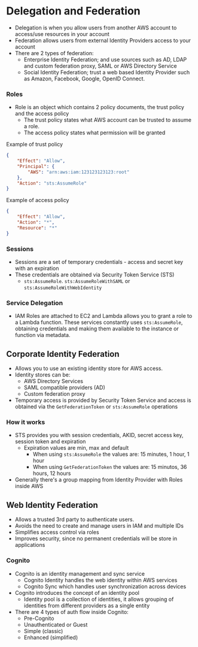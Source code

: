 # Delegation and Federation

* Delegation is when you allow users from another AWS account to access/use resources in your account
* Federation allows users from external Identity Providers access to your account
* There are 2 types of federation:  
    * Enterprise Identity Federation; and use sources such as AD, LDAP and custom federation proxy, SAML or AWS Directory Service
    * Social Identity Federation; trust a web based Identity Provider such as Amazon, Facebook, Google, OpenID Connect.

### Roles

* Role is an object which contains 2 policy documents, the trust policy and the access policy
    * The trust policy states what AWS account can be trusted to assume a role.
    * The access policy states what permission will be granted

Example of trust policy
```json
{
    "Effect": "Allow",
    "Principal": {
        "AWS": "arn:aws:iam:123123123123:root"
    },
    "Action": "sts:AssumeRole"
}
```

Example of access policy
```json
{
    "Effect": "Allow",
    "Action": "*",
    "Resource": "*"
}
```

### Sessions

* Sessions are a set of temporary credentials - access and secret key with an expiration
* These credentials are obtained via Security Token Service (STS)
    * `sts:AssumeRole`. `sts:AssumeRoleWithSAML` or `sts:AssumeRoleWithWebIdentity`

### Service Delegation

* IAM Roles are attached to EC2 and Lambda allows you to grant a role to a Lambda function. These services constantly uses `sts:AssumeRole`, obtaining credentials and making them available to the instance or function via metadata.

## Corporate Identity Federation

* Allows you to use an existing identity store for AWS access.
* Identity stores can be:
    * AWS Directory Services
    * SAML compatible providers (AD)
    * Custom federation proxy
* Temporary access is provided by Security Token Service and access is obtained via the `GetFederationToken` or `sts:AssumeRole` operations

### How it works

* STS provides you with session credentials, AKID, secret access key, session token and expiration
    * Expiration values are min, max and default
        * When using `sts:AssumeRole` the values are: 15 minutes, 1 hour, 1 hour
        * When using `GetFederationToken` the values are: 15 minutos, 36 hours, 12 hours
* Generally there's a group mapping from Identity Provider with Roles inside AWS

## Web Identity Federation

* Allows a trusted 3rd party to authenticate users. 
* Avoids the need to create and manage users in IAM and multiple IDs
* Simplifies access control via roles
* Improves security, since no permanent credentials will be store in applications

### Cognito

* Cognito is an identity management and sync service
    * Cognito Identity handles the web identity within AWS services
    * Cognito Sync which handles user synchronization across devices
* Cognito introduces the concept of an identity pool
    * Identity pool is a collection of identities, it allows grouping of identities from different providers as a single entity
* There are 4 types of auth flow inside Cognito:
    * Pre-Cognito
    * Unauthenticated or Guest
    * Simple (classic)
    * Enhanced (simplified)

